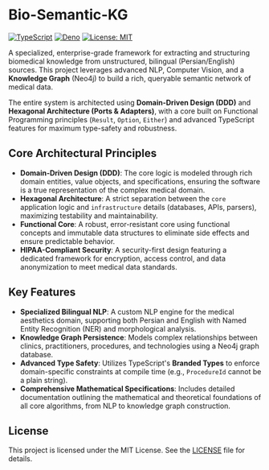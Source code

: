 # Bio-Semantic-KG

[![TypeScript](https://img.shields.io/badge/typescript-5.x-blue.svg)](https://www.typescriptlang.org/)
[![Deno](https://img.shields.io/badge/deno-^1.40-lightgrey?logo=deno)](https://deno.land)
[![License: MIT](https://img.shields.io/badge/License-MIT-yellow.svg)](https://opensource.org/licenses/MIT)

A specialized, enterprise-grade framework for extracting and structuring biomedical knowledge from unstructured, bilingual (Persian/English) sources. This project leverages advanced NLP, Computer Vision, and a **Knowledge Graph** (Neo4j) to build a rich, queryable semantic network of medical data.

The entire system is architected using **Domain-Driven Design (DDD)** and **Hexagonal Architecture (Ports & Adapters)**, with a core built on Functional Programming principles (`Result`, `Option`, `Either`) and advanced TypeScript features for maximum type-safety and robustness.

## Core Architectural Principles

- **Domain-Driven Design (DDD)**: The core logic is modeled through rich domain entities, value objects, and specifications, ensuring the software is a true representation of the complex medical domain.
- **Hexagonal Architecture**: A strict separation between the `core` application logic and `infrastructure` details (databases, APIs, parsers), maximizing testability and maintainability.
- **Functional Core**: A robust, error-resistant core using functional concepts and immutable data structures to eliminate side effects and ensure predictable behavior.
- **HIPAA-Compliant Security**: A security-first design featuring a dedicated framework for encryption, access control, and data anonymization to meet medical data standards.

## Key Features

- **Specialized Bilingual NLP**: A custom NLP engine for the medical aesthetics domain, supporting both Persian and English with Named Entity Recognition (NER) and morphological analysis.
- **Knowledge Graph Persistence**: Models complex relationships between clinics, practitioners, procedures, and technologies using a Neo4j graph database.
- **Advanced Type Safety**: Utilizes TypeScript's **Branded Types** to enforce domain-specific constraints at compile time (e.g., `ProcedureId` cannot be a plain string).
- **Comprehensive Mathematical Specifications**: Includes detailed documentation outlining the mathematical and theoretical foundations of all core algorithms, from NLP to knowledge graph construction.

## License

This project is licensed under the MIT License. See the [LICENSE](LICENSE) file for details.
